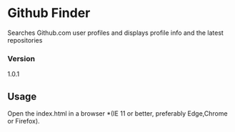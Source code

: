 # Github Finder

Searches Github.com user profiles and displays profile info and the latest repositories

### Version
1.0.1

## Usage

Open the index.html in a browser *(IE 11 or better, preferably Edge,Chrome or Firefox).
